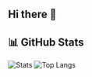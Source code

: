 ## Hi there 👋

## 📊 GitHub Stats
![Stats](https://github-readme-stats.vercel.app/api?username=nagibatirowanie)
![Top Langs](https://github-readme-stats.vercel.app/api/top-langs/?username=nagibatirowanie&hide_progress=true)
